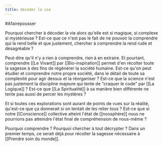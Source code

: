 ```yaml
---
title: décoder la vie
---
```

#Afairepousser

Pourquoi chercher à décoder la vie alors qu'elle est si magique, si complexe si mystérieuse ? Est-ce que ce n'est pas le fait de ne pouvoir la comprendre qui la rend belle et que justement, chercher à comprendre la rend rude et désagréable ?

Peut-être qu'il n'y a rien à comprendre, rien à en extraire. Et pourtant, comprendre [[Le Vivant]] par [[Bio-inspiration]] permet d'en récolter toute la sagesse à des fins de régénérer la société humaine.
Est-ce qu'on peut étudier et comprendre notre propre société, dans le détail de toute sa complexité pour agir dessus et la réorganiser ? Est-ce que la science n'est pas justement la discipline majeure qui tente de "craquer le code" par [[La Logique]] ? Est-ce que [[La Spiritualité]] à sa manière bien différente ne tente pas aussi de percer les mystères ?

Et si toutes ces explorations sont aurant de points de vues sur la réalité, qu'est-ce que ça donnerait si on tentait de les relier tous ? Est-ce que si notre [[Conscience]] collective atteint l'état de [[noosphère]] nous ne pourrions pas atteindre l'état final de compréhension de nous-même ?

Pourquoi comprendre ? Pourquoi chercher à tout décrypter ? Dans un premier temps, ce serait déjà pour récolter la sagesse nécessaire à [[Prendre soin du monde]].